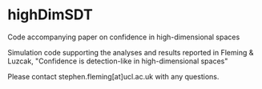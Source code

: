 # highDimSDT
Code accompanying paper on confidence in high-dimensional spaces

Simulation code supporting the analyses and results reported in Fleming & Luzcak, "Confidence is detection-like in high-dimensional spaces"

Please contact stephen.fleming[at]ucl.ac.uk with any questions.
